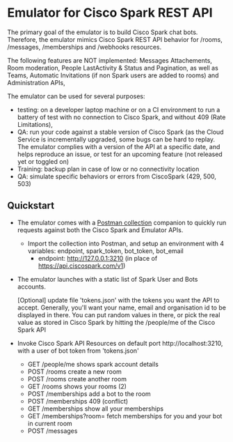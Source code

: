 # Emulator for Cisco Spark REST API

The primary goal of the emulator is to build Cisco Spark chat bots.
Therefore, the emulator mimics Cisco Spark REST API behavior for /rooms, /messages, /memberships and /webhooks resources.

The following features are NOT implemented: Messages Attachements, Room moderation, People LastActivity & Status and Pagination, as well as Teams, Automatic Invitations (if non Spark users are added to rooms) and Administration APIs, 

The emulator can be used for several purposes:
- testing: on a developer laptop machine or on a CI environment to run a battery of test with no connection to Cisco Spark, and without 409 (Rate Limitations),
- QA: run your code against a stable version of Cisco Spark (as the Cloud Service is incrementally upgraded, some bugs can be hard to replay. The emulator complies with a version of the API at a specific date, and helps reproduce an issue, or test for an upcoming feature (not released yet or toggled on)
- Training: backup plan in case of low or no connectivity location
- QA: simulate specific behaviors or errors from CiscoSpark (429, 500, 503)


## Quickstart

- The emulator comes with a [Postman collection](https://www.getpostman.com/collections/c76412ea237207555b57) companion to quickly run requests against both the Cisco Spark and Emulator APIs.

    - Import the collection into Postman, and setup an environment with 4 variables: endpoint, spark_token, bot_token, bot_email
       - endpoint: http://127.0.0.1:3210 (in place of https://api.ciscospark.com/v1)
    

- The emulator launches with a static list of Spark User and Bots accounts.

    [Optional] update file 'tokens.json' with the tokens you want the API to accept. Generally, you'll want your name, email and organisation id to be displayed in there. You can put random values in there, or pick the real value as stored in Cisco Spark by hitting the /people/me of the Cisco Spark API


- Invoke Cisco Spark API Resources on default port http://localhost:3210, with a user of bot token from 'tokens.json'
   - GET  /people/me           shows spark account details
   - POST /rooms               create a new room
   - POST /rooms               create another room
   - GET  /rooms               shows your rooms (2)
   - POST /memberships         add a bot to the room
   - POST /memberships         409 (conflict)
   - GET  /memberships         show all your memberships
   - GET  /memberships?room=   fetch memberships for you and your bot in current room
   - POST /messages
